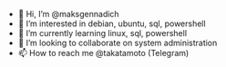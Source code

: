 - 👋 Hi, I’m @maksgennadich
- 👀 I’m interested in debian, ubuntu, sql, powershell
- 🌱 I’m currently learning linux, sql, powershell
- 💞️ I’m looking to collaborate on system administration
- 📫 How to reach me @takatamoto (Telegram)

<!---
maksgennadich/maksgennadich is a ✨ special ✨ repository because its `README.md` (this file) appears on your GitHub profile.
You can click the Preview link to take a look at your changes.
--->
